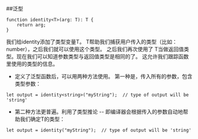 ##泛型

```
function identity<T>(arg: T): T {
    return arg;
}
```

我们给identity添加了类型变量T。 T帮助我们捕获用户传入的类型（比如：number），之后我们就可以使用这个类型。 之后我们再次使用了 T当做返回值类型。现在我们可以知道参数类型与返回值类型是相同的了。 这允许我们跟踪函数里使用的类型的信息。

- 定义了泛型函数后，可以用两种方法使用。 第一种是，传入所有的参数，包含类型参数：

`let output = identity<string>("myString");  // type of output will be 'string'`

- 第二种方法更普遍。利用了类型推论 -- 即编译器会根据传入的参数自动地帮助我们确定T的类型：

`let output = identity("myString");  // type of output will be 'string'`



















